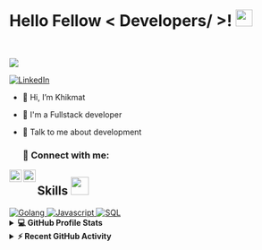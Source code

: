 <h1> Hello Fellow < Developers/ >! <img src = "https://raw.githubusercontent.com/MartinHeinz/MartinHeinz/master/wave.gif" width = 30px> </h1>
<p align='center'>
</p>

<br/>
  
<p>
  <a href="https://github.com/DenverCoder1/readme-typing-svg"><img src="https://readme-typing-svg.herokuapp.com?&font=IBM+Plex+Sans&color=abcdef&size=20&lines=Welcome+to+my+GitHub+Profile!;I'm+a+Fullstack+Developer;Life+is+a+series+of+choices" /></a>
</p>

  
  <a href="https://www.linkedin.com/in/khikmat-shekhaliev-900514151/" target="_blank">
    <img alt="LinkedIn" src="https://img.shields.io/badge/LinkedIn-0077B5?style=for-the-badge&logo=linkedin&logoColor=white">
  </a>
  
  

<br/>
  
- 👋 Hi, I’m Khikmat
- 💼 I'm a Fullstack developer
- 💬 Talk to me about development
  
  ### 📱 Connect with me:

[<img align="left" alt="@khiki_shaykh | Telegram" width="22px" src="https://cdn.jsdelivr.net/npm/simple-icons@3.5.0/icons/telegram.svg" />](https://t.me/khiki_shaykh/)
[<img align="left" alt="@khsheykh_pm | Instagram" width="22px" src="https://cdn.jsdelivr.net/npm/simple-icons@3.5.0/icons/instagram.svg" />](https://www.instagram.com/khsheykh_pm/)
	
<h2> Skills <img src = "https://media2.giphy.com/media/QssGEmpkyEOhBCb7e1/giphy.gif?cid=ecf05e47a0n3gi1bfqntqmob8g9aid1oyj2wr3ds3mg700bl&rid=giphy.gif" width = 32px> </h2>
  <a href="https://www.golang.org" target="_blank"> 
    <img alt="Golang" src="https://img.shields.io/badge/Go-3776AB?style=for-the-badge&logo=go&logoColor=white">
  </a>
  <a href="https://www.javascript.com" target="_blank"> 
    <img alt="Javascript" src="https://img.shields.io/badge/javascript-D00000?style=for-the-badge&logo=javascript&logoColor=white">
  </a>
  <a href="https://www.postgresql.org" target="_blank"> 
    <img alt="SQL" src="https://img.shields.io/badge/Sql-2C2D72?style=for-the-badge&logo=postgresql&logoColor=white">
  </a>
  

<br/>
  
  <details> 
  <summary><b>💻 GitHub Profile Stats</b></summary>
  <br/>
  <p align="center">
    <a href="https://github.com/anuraghazra/github-readme-stats"><img alt="Khikmat's Github Stats" src="https://github-readme-stats.vercel.app/api?username=khiki1995&show_icons=true&count_private=true&theme=algolia" height="192px"/></a>
<br/>
  &nbsp;
	  <img src="https://github-readme-stats.vercel.app/api/top-langs?username=khiki1995&show_icons=true&locale=en&layout=compact&theme=algolia" alt="khiki1995" height="192px"/>
  <br/>
  </p>
</details>


<details>
  <summary><b>⚡ Recent GitHub Activity</b></summary>
  <br/>
   <a href="https://github.com/khiki1995"><img alt="Aastha's Activity Graph" src="https://activity-graph.herokuapp.com/graph?username=khiki1995&custom_title=Khikmat's%20Contribution%20Graph&theme=react-dark" /></a>
  <br/>

</details>

<br/>
  
  
